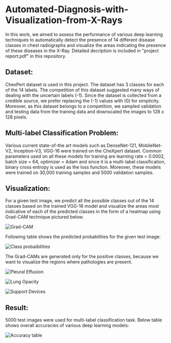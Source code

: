 # Automated-Diagnosis-with-Visualization-from-X-Rays
In this work, we aimed to assess the performance of various deep learning techniques to automatically detect the presence of 14 different disease classes in chest radiographs and visualize the areas indicating the presence of these diseases in the X-Ray. Detailed decription is included in "project report.pdf" in this repository.

<h2>Dataset:</h2>
ChexPert dataset is used in this project. The dataset has 3 classes for each of the 14 labels. The competition of this dataset suggested many ways of dealing with the uncertain labels (-1). Since the dataset is collected from a credible source, we prefer replacing the (-1) values with (0) for simplicity. Moreover, as this dataset belongs to a competition, we sampled validation and testing data from the training data and downscaled the images to 128 x 128 pixels.

<h2>Multi-label Classification Problem:</h2>
Various current state-of-the art models such as DenseNet-121, MobileNet-V2, Inception-V3, VGG-16 were trained on the CheXpert dataset. Common parameters used on all these models for training are learning rate = 0.0002, batch size = 64, optimizer = Adam and since it is a multi-label classification, binary cross entropy is used as the loss function. Moreover, these models were trained on 30,000 training samples and 5000 validation samples.

<h2>Visualization:</h2>
For a given test image, we predict all the possible classes out of the 14 classes based on the trained VGG-16 model and visualize the areas most indicative of each of the predicted classes in the form of a heatmap using Grad-CAM technique pictured below. 

![Grad-CAM](https://github.com/santoshd97/Automated-Diagnosis-with-Visualization-from-X-Rays/blob/master/gradcam.png)

Following table shows the predicted probabilities for the given test image:

![Class probaibilities](https://github.com/santoshd97/Automated-Diagnosis-with-Visualization-from-X-Rays/blob/master/Class%20probabilities.png)

The Grad-CAMs are generated only for the positive classes, because we want to visualize the regions where pathologies are present.

![Pleural Effusion](https://github.com/santoshd97/Automated-Diagnosis-with-Visualization-from-X-Rays/blob/master/Class%20-%20Pleural%20Effusion.png)

![Lung Opacity](https://github.com/santoshd97/Automated-Diagnosis-with-Visualization-from-X-Rays/blob/master/Class%20-%20Lung%20Opacity.png)

![Support Devices](https://github.com/santoshd97/Automated-Diagnosis-with-Visualization-from-X-Rays/blob/master/Class%20-%20Support%20Devices.png)

<h2>Result:</h2>
5000 test images were used for multi-label classification task. Below table shows overall accuracies of various deep learning models:<br>

![Accuracy table](https://github.com/santoshd97/Automated-Diagnosis-with-Visualization-from-X-Rays/blob/master/Accuracy.png)
